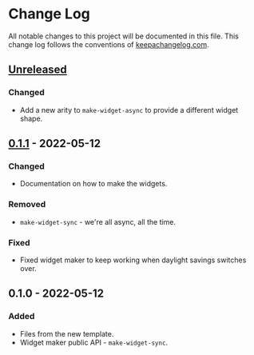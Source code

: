 # Change Log
All notable changes to this project will be documented in this file. This change log follows the conventions of [keepachangelog.com](http://keepachangelog.com/).

## [Unreleased]
### Changed
- Add a new arity to `make-widget-async` to provide a different widget shape.

## [0.1.1] - 2022-05-12
### Changed
- Documentation on how to make the widgets.

### Removed
- `make-widget-sync` - we're all async, all the time.

### Fixed
- Fixed widget maker to keep working when daylight savings switches over.

## 0.1.0 - 2022-05-12
### Added
- Files from the new template.
- Widget maker public API - `make-widget-sync`.

[Unreleased]: https://github.com/your-name/rest-demo/compare/0.1.1...HEAD
[0.1.1]: https://github.com/your-name/rest-demo/compare/0.1.0...0.1.1
